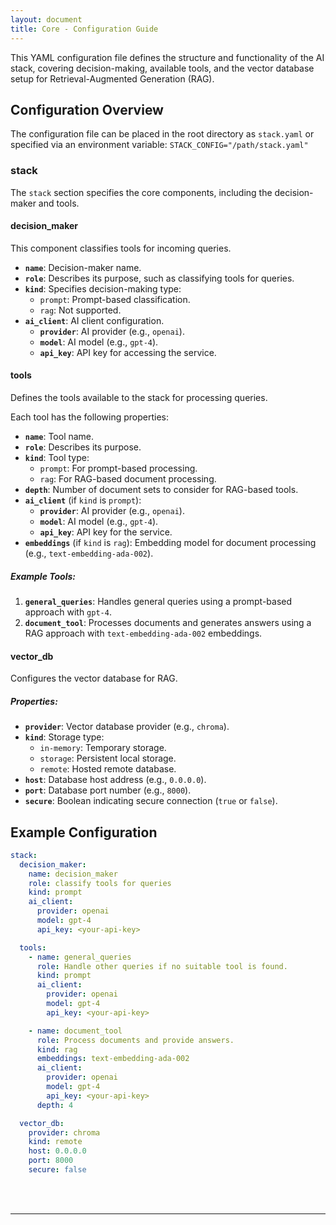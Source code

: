 ```yaml
---
layout: document
title: Core - Configuration Guide
---
```




This YAML configuration file defines the structure and functionality of the AI stack, covering decision-making, available tools, and the vector database setup for Retrieval-Augmented Generation (RAG).



## Configuration Overview
The configuration file can be placed in the root directory as `stack.yaml` or specified via an environment variable: `STACK_CONFIG="/path/stack.yaml"`




### stack

The `stack` section specifies the core components, including the decision-maker and tools.



#### decision_maker

This component classifies tools for incoming queries.
- **`name`**: Decision-maker name.
- **`role`**: Describes its purpose, such as classifying tools for queries.
- **`kind`**: Specifies decision-making type:
  - `prompt`: Prompt-based classification.
  - `rag`: Not supported.
- **`ai_client`**: AI client configuration.
  - **`provider`**: AI provider (e.g., `openai`).
  - **`model`**: AI model (e.g., `gpt-4`).
  - **`api_key`**: API key for accessing the service.



#### tools

Defines the tools available to the stack for processing queries.

Each tool has the following properties:
- **`name`**: Tool name.
- **`role`**: Describes its purpose.
- **`kind`**: Tool type:
  - `prompt`: For prompt-based processing.
  - `rag`: For RAG-based document processing.
- **`depth`**: Number of document sets to consider for RAG-based tools.
- **`ai_client`** (if `kind` is `prompt`):
  - **`provider`**: AI provider (e.g., `openai`).
  - **`model`**: AI model (e.g., `gpt-4`).
  - **`api_key`**: API key for the service.
- **`embeddings`** (if `kind` is `rag`): Embedding model for document processing (e.g., `text-embedding-ada-002`).

##### Example Tools:
1. **`general_queries`**: Handles general queries using a prompt-based approach with `gpt-4`.
2. **`document_tool`**: Processes documents and generates answers using a RAG approach with `text-embedding-ada-002` embeddings.



#### vector_db

Configures the vector database for RAG.

##### Properties:
- **`provider`**: Vector database provider (e.g., `chroma`).
- **`kind`**: Storage type:
  - `in-memory`: Temporary storage.
  - `storage`: Persistent local storage.
  - `remote`: Hosted remote database.
- **`host`**: Database host address (e.g., `0.0.0.0`).
- **`port`**: Database port number (e.g., `8000`).
- **`secure`**: Boolean indicating secure connection (`true` or `false`).



## Example Configuration


```yaml
stack:
  decision_maker:
    name: decision_maker
    role: classify tools for queries
    kind: prompt
    ai_client:
      provider: openai
      model: gpt-4
      api_key: <your-api-key>

  tools:
    - name: general_queries
      role: Handle other queries if no suitable tool is found.
      kind: prompt
      ai_client:
        provider: openai
        model: gpt-4
        api_key: <your-api-key>

    - name: document_tool
      role: Process documents and provide answers.
      kind: rag
      embeddings: text-embedding-ada-002
      ai_client:
        provider: openai
        model: gpt-4
        api_key: <your-api-key>
      depth: 4

  vector_db:
    provider: chroma
    kind: remote
    host: 0.0.0.0
    port: 8000
    secure: false
```

<br><br>

___
